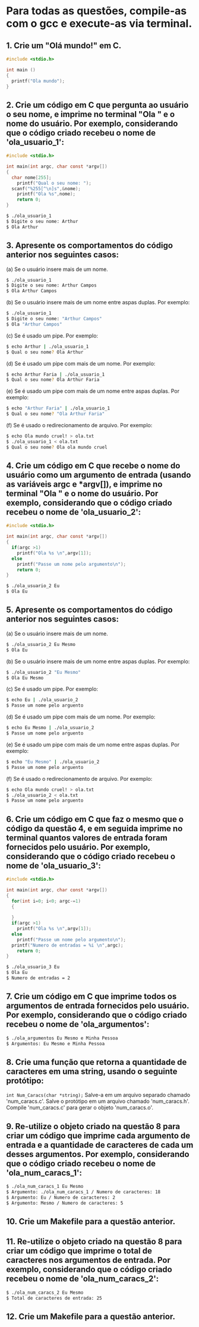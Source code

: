 # Para todas as questões, compile-as com o gcc e execute-as via terminal.

## 1. Crie um "Olá mundo!" em C.
```c
#include <stdio.h>

int main ()
{
  printf("Ola mundo");
}
```

## 2. Crie um código em C que pergunta ao usuário o seu nome, e imprime no terminal "Ola " e o nome do usuário. Por exemplo, considerando que o código criado recebeu o nome de 'ola_usuario_1':
```c
#include <stdio.h>

int main(int argc, char const *argv[])
{
  char nome[255];
	printf("Qual o seu nome: ");
  scanf("%255[^\n]s",&nome);
	printf("Ola %s",nome);
	return 0;
}
```

```bash
$ ./ola_usuario_1
$ Digite o seu nome: Arthur
$ Ola Arthur
```

## 3. Apresente os comportamentos do código anterior nos seguintes casos:

(a) Se o usuário insere mais de um nome.
```bash
$ ./ola_usuario_1
$ Digite o seu nome: Arthur Campos
$ Ola Arthur Campos
```

(b) Se o usuário insere mais de um nome entre aspas duplas. Por exemplo:
```bash
$ ./ola_usuario_1
$ Digite o seu nome: "Arthur Campos"
$ Ola "Arthur Campos"
```

(c) Se é usado um pipe. Por exemplo:
```bash
$ echo Arthur | ./ola_usuario_1
$ Qual o seu nome? Ola Arthur
```

(d) Se é usado um pipe com mais de um nome. Por exemplo:
```bash
$ echo Arthur Faria | ./ola_usuario_1
$ Qual o seu nome? Ola Arthur Faria
```

(e) Se é usado um pipe com mais de um nome entre aspas duplas. Por exemplo:
```bash
$ echo "Arthur Faria" | ./ola_usuario_1
$ Qual o seu nome? "Ola Arthur Faria"
```

(f) Se é usado o redirecionamento de arquivo. Por exemplo:
```bash
$ echo Ola mundo cruel! > ola.txt
$ ./ola_usuario_1 < ola.txt
$ Qual o seu nome? Ola ola mundo cruel
```

## 4. Crie um código em C que recebe o nome do usuário como um argumento de entrada (usando as variáveis argc e \*argv[]), e imprime no terminal "Ola " e o nome do usuário. Por exemplo, considerando que o código criado recebeu o nome de 'ola_usuario_2':
```c
#include <stdio.h>

int main(int argc, char const *argv[])
{
  if(argc >1)
    printf("Ola %s \n",argv[1]);
  else
  	printf("Passe um nome pelo argumento\n");
	return 0;
}
```

```bash
$ ./ola_usuario_2 Eu
$ Ola Eu
```

## 5. Apresente os comportamentos do código anterior nos seguintes casos:

(a) Se o usuário insere mais de um nome.
```bash
$ ./ola_usuario_2 Eu Mesmo
$ Ola Eu
```

(b) Se o usuário insere mais de um nome entre aspas duplas. Por exemplo:
```bash
$ ./ola_usuario_2 "Eu Mesmo"
$ Ola Eu Mesmo
```

(c) Se é usado um pipe. Por exemplo:
```bash
$ echo Eu | ./ola_usuario_2
$ Passe um nome pelo arguento
```

(d) Se é usado um pipe com mais de um nome. Por exemplo:
```bash
$ echo Eu Mesmo | ./ola_usuario_2
$ Passe um nome pelo arguento
```

(e) Se é usado um pipe com mais de um nome entre aspas duplas. Por exemplo:
```bash
$ echo "Eu Mesmo" | ./ola_usuario_2
$ Passe um nome pelo arguento
```

(f) Se é usado o redirecionamento de arquivo. Por exemplo:
```bash
$ echo Ola mundo cruel! > ola.txt
$ ./ola_usuario_2 < ola.txt
$ Passe um nome pelo arguento
```

## 6. Crie um código em C que faz o mesmo que o código da questão 4, e em seguida imprime no terminal quantos valores de entrada foram fornecidos pelo usuário. Por exemplo, considerando que o código criado recebeu o nome de 'ola_usuario_3':
```c
#include <stdio.h>

int main(int argc, char const *argv[])
{
  for(int i=0; i<0; argc-=1)
  {
    
  }
  if(argc >1)
    printf("Ola %s \n",argv[1]);
  else
  	printf("Passe um nome pelo argumento\n");
  printf("Numero de entradas = %i \n",argc);
	return 0;
}
```

```bash
$ ./ola_usuario_3 Eu
$ Ola Eu
$ Numero de entradas = 2
```
## 7. Crie um código em C que imprime todos os argumentos de entrada fornecidos pelo usuário. Por exemplo, considerando que o código criado recebeu o nome de 'ola_argumentos':

```bash
$ ./ola_argumentos Eu Mesmo e Minha Pessoa
$ Argumentos: Eu Mesmo e Minha Pessoa
```

## 8. Crie uma função que retorna a quantidade de caracteres em uma string, usando o seguinte protótipo:
`int Num_Caracs(char *string);` Salve-a em um arquivo separado chamado 'num_caracs.c'. Salve o protótipo em um arquivo chamado 'num_caracs.h'. Compile 'num_caracs.c' para gerar o objeto 'num_caracs.o'.

## 9. Re-utilize o objeto criado na questão 8 para criar um código que imprime cada argumento de entrada e a quantidade de caracteres de cada um desses argumentos. Por exemplo, considerando que o código criado recebeu o nome de 'ola_num_caracs_1':

```bash
$ ./ola_num_caracs_1 Eu Mesmo
$ Argumento: ./ola_num_caracs_1 / Numero de caracteres: 18
$ Argumento: Eu / Numero de caracteres: 2
$ Argumento: Mesmo / Numero de caracteres: 5
```

## 10. Crie um Makefile para a questão anterior.

## 11. Re-utilize o objeto criado na questão 8 para criar um código que imprime o total de caracteres nos argumentos de entrada. Por exemplo, considerando que o código criado recebeu o nome de 'ola_num_caracs_2':

```bash
$ ./ola_num_caracs_2 Eu Mesmo
$ Total de caracteres de entrada: 25
```

## 12. Crie um Makefile para a questão anterior.

